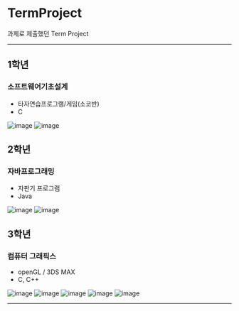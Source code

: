 # TermProject

과제로 제출했던 Term Project

***

## 1학년
### 소프트웨어기초설계
- 타자연습프로그램/게임(소코반)
- C

![image](https://user-images.githubusercontent.com/85846475/121820081-bc07fe80-cccb-11eb-8f6e-484fe62450e4.png)
![image](https://user-images.githubusercontent.com/85846475/121820095-cf1ace80-cccb-11eb-86c6-518c6feec2ec.png)



## 2학년
### 자바프로그래밍
 - 자판기 프로그램
 - Java
 
![image](https://user-images.githubusercontent.com/85846475/121820148-1d2fd200-cccc-11eb-8c79-ac0da75a85f1.png)
![image](https://user-images.githubusercontent.com/85846475/121820162-38024680-cccc-11eb-8581-52656f3dd7d0.png)



## 3학년
### 컴퓨터 그래픽스
 - openGL / 3DS MAX
 - C, C++

![image](https://user-images.githubusercontent.com/85846475/121820174-58320580-cccc-11eb-86dc-ae2bc130a061.png)
![image](https://user-images.githubusercontent.com/85846475/121820192-7992f180-cccc-11eb-8cb2-307d3ad819dd.png)
![image](https://user-images.githubusercontent.com/85846475/121820206-9a5b4700-cccc-11eb-8b67-cfbac8cc155c.png)
![image](https://user-images.githubusercontent.com/85846475/121820237-ba8b0600-cccc-11eb-8598-be09326a4baa.png)
![image](https://user-images.githubusercontent.com/85846475/121820266-e4442d00-cccc-11eb-89ab-1a2dc0022801.png)




***
